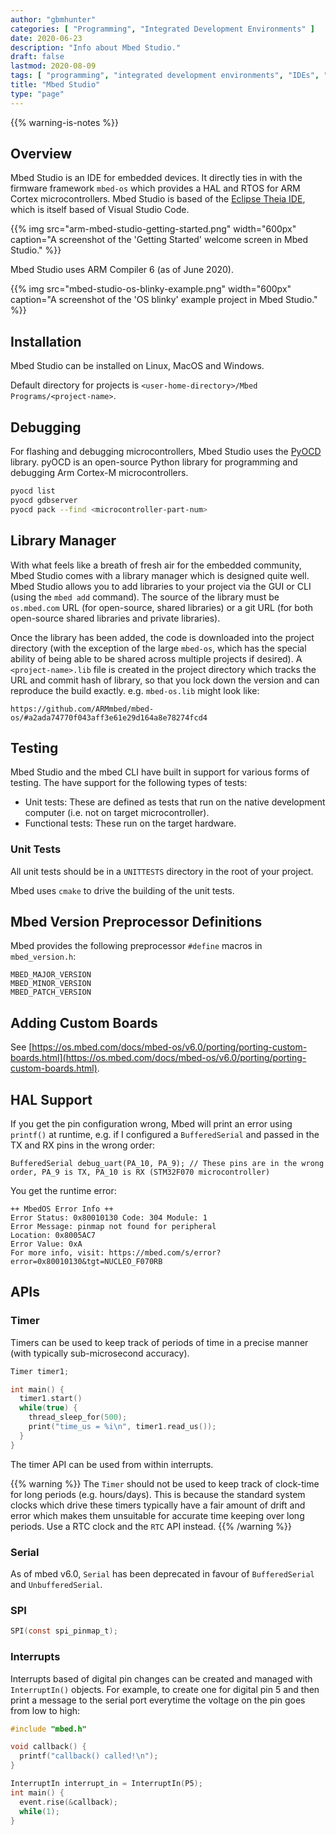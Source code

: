 ```yaml
---
author: "gbmhunter"
categories: [ "Programming", "Integrated Development Environments" ]
date: 2020-06-23
description: "Info about Mbed Studio."
draft: false
lastmod: 2020-08-09
tags: [ "programming", "integrated development environments", "IDEs", "Mbed Studio", "ARM", "Cortex-M", "pyOCD", "ARM Compiler", "Mbed OS", "RTOS", "API", "HAL" ]
title: "Mbed Studio"
type: "page"
---
```


{{% warning-is-notes %}}

## Overview

Mbed Studio is an IDE for embedded devices. It directly ties in with the firmware framework `mbed-os` which provides a HAL and RTOS for ARM Cortex microcontrollers. Mbed Studio is based of the [Eclipse Theia IDE](https://theia-ide.org/), which is itself based of Visual Studio Code.

{{% img src="arm-mbed-studio-getting-started.png" width="600px" caption="A screenshot of the 'Getting Started' welcome screen in Mbed Studio." %}}

Mbed Studio uses ARM Compiler 6 (as of June 2020).

{{% img src="mbed-studio-os-blinky-example.png" width="600px" caption="A screenshot of the 'OS blinky' example project in Mbed Studio." %}}

## Installation

Mbed Studio can be installed on Linux, MacOS and Windows.

Default directory for projects is `<user-home-directory>/Mbed Programs/<project-name>`.

## Debugging

For flashing and debugging microcontrollers, Mbed Studio uses the [PyOCD](https://github.com/mbedmicro/pyOCD) library. pyOCD is an open-source Python library for programming and debugging Arm Cortex-M microcontrollers.

```bash
pyocd list
pyocd gdbserver
pyocd pack --find <microcontroller-part-num>
```

## Library Manager

With what feels like a breath of fresh air for the embedded community, Mbed Studio comes with a library manager which is designed quite well. Mbed Studio allows you to add libraries to your project via the GUI or CLI (using the `mbed add` command). The source of the library must be `os.mbed.com` URL (for open-source, shared libraries) or a git URL (for both open-source shared libraries and private libraries). 

Once the library has been added, the code is downloaded into the project directory (with the exception of the large `mbed-os`, which has the special ability of being able to be shared across multiple projects if desired). A `<project-name>.lib` file is created in the project directory which tracks the URL and commit hash of library, so that you lock down the version and can reproduce the build exactly. e.g. `mbed-os.lib` might look like:

```
https://github.com/ARMmbed/mbed-os/#a2ada74770f043aff3e61e29d164a8e78274fcd4
```

## Testing

Mbed Studio and the mbed CLI have built in support for various forms of testing. The have support for the following types of tests:

* Unit tests: These are defined as tests that run on the native development computer (i.e. not on target microcontroller).
* Functional tests: These run on the target hardware.

### Unit Tests

All unit tests should be in a `UNITTESTS` directory in the root of your project.

Mbed uses `cmake` to drive the building of the unit tests.

## Mbed Version Preprocessor Definitions

Mbed provides the following preprocessor `#define` macros in `mbed_version.h`:

```text
MBED_MAJOR_VERSION
MBED_MINOR_VERSION
MBED_PATCH_VERSION
```

## Adding Custom Boards

See [https://os.mbed.com/docs/mbed-os/v6.0/porting/porting-custom-boards.html](https://os.mbed.com/docs/mbed-os/v6.0/porting/porting-custom-boards.html).

## HAL Support

If you get the pin configuration wrong, Mbed will print an error using `printf()` at runtime, e.g. if I configured a `BufferedSerial` and passed in the TX and RX pins in the wrong order:

```
BufferedSerial debug_uart(PA_10, PA_9); // These pins are in the wrong order, PA_9 is TX, PA_10 is RX (STM32F070 microcontroller)
```

You get the runtime error:

```
++ MbedOS Error Info ++
Error Status: 0x80010130 Code: 304 Module: 1
Error Message: pinmap not found for peripheral
Location: 0x8005AC7
Error Value: 0xA
For more info, visit: https://mbed.com/s/error?error=0x80010130&tgt=NUCLEO_F070RB
```

## APIs

### Timer

Timers can be used to keep track of periods of time in a precise manner (with typically sub-microsecond accuracy).

```c
Timer timer1;

int main() {
  timer1.start()
  while(true) {
    thread_sleep_for(500);
    print("time_us = %i\n", timer1.read_us());
  }
}
```

The timer API can be used from within interrupts.

{{% warning %}}
The `Timer` should not be used to keep track of clock-time for long periods (e.g. hours/days). This is because the standard system clocks which drive these timers typically have a fair amount of drift and error which makes them unsuitable for accurate time keeping over long periods. Use a RTC clock and the `RTC` API instead.
{{% /warning %}}

### Serial

As of mbed v6.0, `Serial` has been deprecated in favour of `BufferedSerial` and `UnbufferedSerial`.

### SPI

```c
SPI(const spi_pinmap_t);
```

### Interrupts

Interrupts based of digital pin changes can be created and managed with `InterruptIn()` objects. For example, to create one for digital pin 5 and then print a message to the serial port everytime the voltage on the pin goes from low to high:

```c++
#include "mbed.h"

void callback() {
  printf("callback() called!\n");
}

InterruptIn interrupt_in = InterruptIn(P5);
int main() {
  event.rise(&callback);
  while(1);
}
```

